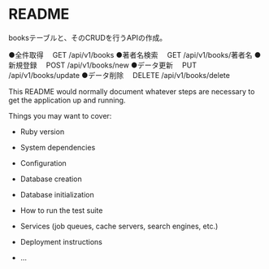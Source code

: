 # README
booksテーブルと、そのCRUDを行うAPIの作成。

●全件取得
　GET /api/v1/books
●著者名検索
　GET /api/v1/books/著者名
●新規登録
　POST /api/v1/books/new
●データ更新
　PUT /api/v1/books/update
●データ削除
　DELETE /api/v1/books/delete

This README would normally document whatever steps are necessary to get the
application up and running.

Things you may want to cover:

* Ruby version

* System dependencies

* Configuration

* Database creation

* Database initialization

* How to run the test suite

* Services (job queues, cache servers, search engines, etc.)

* Deployment instructions

* ...
